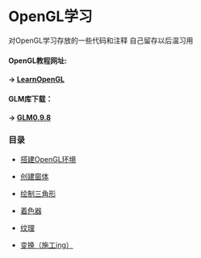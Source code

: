 # OpenGL学习

对OpenGL学习存放的一些代码和注释
自己留存以后温习用
#### OpenGL教程网址:
#### → [LearnOpenGL](https://learnopengl-cn.github.io/)

#### GLM库下载：
#### → [GLM0.9.8](https://github.com/g-truc/glm/releases/tag/0.9.8.0)

### 目录

- [搭建OpenGL环境](https://www.jianshu.com/p/ee3d9317a9c6)

- [创建窗体](https://github.com/a15641404/LearnOpenGL/blob/master/scr/Class_1.cpp)

- [绘制三角形](https://github.com/a15641404/LearnOpenGL/blob/master/scr/Class_2.cpp)

- [着色器](https://github.com/a15641404/LearnOpenGL/blob/master/scr/Class_3.cpp)

- [纹理](https://github.com/a15641404/LearnOpenGL/blob/master/scr/Class_3.cpp)

- [变换（施工ing）](#)
